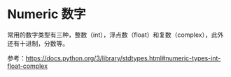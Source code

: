 # Numeric 数字

常用的数字类型有三种，整数（int），浮点数（float）和复数（complex），此外还有十进制，分数等。

参考：https://docs.python.org/3/library/stdtypes.html#numeric-types-int-float-complex

